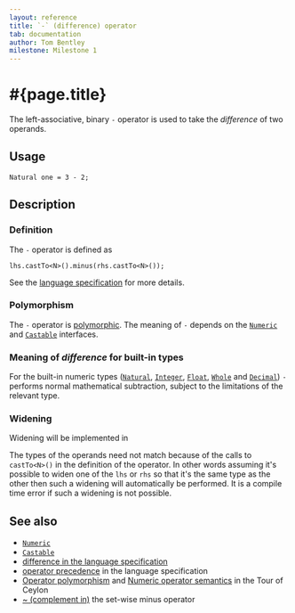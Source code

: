 ```yaml
---
layout: reference
title: `-` (difference) operator
tab: documentation
author: Tom Bentley
milestone: Milestone 1
---
```


# #{page.title}

The left-associative, binary `-` operator is used to take the *difference* of 
two operands.

## Usage 

    Natural one = 3 - 2;

## Description

### Definition

The `-` operator is defined as 

    lhs.castTo<N>().minus(rhs.castTo<N>());

See the [language specification](#{site.urls.spec}#arithmetic) for more details.

### Polymorphism

The `-` operator is [polymorphic](/documentation/reference/operator/operator-polymorphism). 
The meaning of `-` depends on the 
[`Numeric`](../../ceylon.language/Numeric) and
[`Castable`](../../ceylon.language/Castable) interfaces.

### Meaning of *difference* for built-in types

For the built-in numeric types ([`Natural`](../../ceylon.language/Natural), 
[`Integer`](../../ceylon.language/Integer),
[`Float`](../../ceylon.language/Float),
[`Whole`](../../ceylon.language/Whole) and
[`Decimal`](../../ceylon.language/Decimal)) 
`-` performs normal mathematical subtraction, subject to the limitations
of the relevant type.

### Widening

Widening will be implemented in <!-- m2 -->

The types of the operands need not match because of the calls to `castTo<N>()` 
in the definition of the operator. In other words assuming it's possible to 
widen one of the `lhs` or `rhs` so that it's the same type as the other then 
such a widening will automatically be performed. It is a compile time error if 
such a widening is not possible.

## See also

* [`Numeric`](../../ceylon.language/Numeric)
* [`Castable`](../../ceylon.language/Castable)
* [difference in the language specification](#{site.urls.spec}#arithmetic)
* [operator precedence](#{site.urls.spec}#operatorprecedence) in the 
  language specification
* [Operator polymorphism](/documentation/tour/language-module/#operator_polymorphism) 
  and 
  [Numeric operator semantics](/documentation/tour/language-module/#numeric_operator_semantics) 
  in the Tour of Ceylon
* [~ (complement in)](../complement-in) the set-wise minus operator

